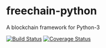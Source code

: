 # freechain-python
A blockchain framework for Python-3

[![Build Status](https://img.shields.io/travis/peteremiljensen/blockchain-python/master.svg?maxAge=0)](https://travis-ci.org/peteremiljensen/blockchain-python) [![Coverage Status](https://img.shields.io/coveralls/peteremiljensen/freechain-python/master.svg?maxAge=0)](https://coveralls.io/github/peteremiljensen/freechain-python)
